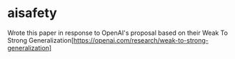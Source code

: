 # aisafety

Wrote this paper in response to OpenAI's proposal based on their Weak To Strong Generalization[https://openai.com/research/weak-to-strong-generalization] 
